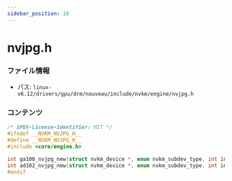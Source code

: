 ```yaml
---
sidebar_position: 16
---
```

# nvjpg.h

### ファイル情報

- パス: `linux-v6.12/drivers/gpu/drm/nouveau/include/nvkm/engine/nvjpg.h`

### コンテンツ

```h
/* SPDX-License-Identifier: MIT */
#ifndef __NVKM_NVJPG_H__
#define __NVKM_NVJPG_H__
#include <core/engine.h>

int ga100_nvjpg_new(struct nvkm_device *, enum nvkm_subdev_type, int inst, struct nvkm_engine **);
int ad102_nvjpg_new(struct nvkm_device *, enum nvkm_subdev_type, int inst, struct nvkm_engine **);
#endif

```
